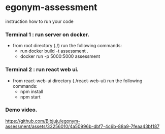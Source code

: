 # egonym-assessment

instruction how to run your code

### Terminal 1 : run server on docker.
- from root directory (./) run the following commands:
  - run docker build -t assessment .
  - docker run -p 5000:5000 assessment
 
### Terminal 2 : run react web ui.
- from react-web-ui directory (./react-web-ui) run the following commands:
  - npm install
  - npm start


### Demo video.


https://github.com/Bibjuju/egonym-assessment/assets/33256010/4a50996b-dbf7-4c6b-88a9-7feaa43bf187



